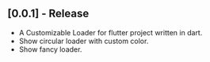 ## [0.0.1] - Release

* A Customizable Loader for flutter project written in dart.
* Show circular loader with custom color.
* Show fancy loader.